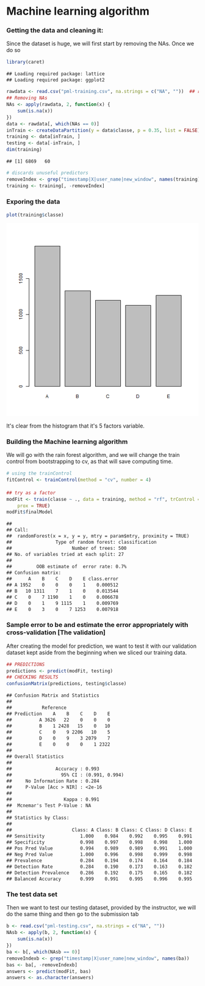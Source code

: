 Machine learning algorithm 
========================================================

### Getting the data and cleaning it:
Since the dataset is huge, we will first start by removing the NAs.
Once we do so

```r
library(caret)
```

```
## Loading required package: lattice
## Loading required package: ggplot2
```

```r
rawdata <- read.csv("pml-training.csv", na.strings = c("NA", ""))  ## reading data from csv file
## Removing NAs
NAs <- apply(rawdata, 2, function(x) {
    sum(is.na(x))
})
data <- rawdata[, which(NAs == 0)]
inTrain <- createDataPartition(y = data$classe, p = 0.35, list = FALSE)  ## try 0.25 next time
training <- data[inTrain, ]
testing <- data[-inTrain, ]
dim(training)
```

```
## [1] 6869   60
```

```r
# discards unuseful predictors
removeIndex <- grep("timestamp|X|user_name|new_window", names(training))
training <- training[, -removeIndex]
```

### Exporing the data 

```r
plot(training$classe)
```

![plot of chunk unnamed-chunk-2](figure/unnamed-chunk-2.png) 

It's clear from the histogram that it's 5 factors variable. 

### Building the Machine learning algorithm
We will go with the rain forest algorithm, and we will change the train control from bootstrapping to cv,
as that will save computing time.


```r
# using the trainControl
fitControl <- trainControl(method = "cv", number = 4)

## try as a factor
modFit <- train(classe ~ ., data = training, method = "rf", trControl = fitControl, 
    prox = TRUE)
modFit$finalModel
```

```
## 
## Call:
##  randomForest(x = x, y = y, mtry = param$mtry, proximity = TRUE) 
##                Type of random forest: classification
##                      Number of trees: 500
## No. of variables tried at each split: 27
## 
##         OOB estimate of  error rate: 0.7%
## Confusion matrix:
##      A    B    C    D    E class.error
## A 1952    0    0    0    1    0.000512
## B   10 1311    7    1    0    0.013544
## C    0    7 1190    1    0    0.006678
## D    0    1    9 1115    1    0.009769
## E    0    3    0    7 1253    0.007918
```


### Sample error to be and estimate the error appropriately with cross-validation [The validation]
After creating the model for prediction, we want to test it with our validation dataset kept aside from the beginning when we sliced our training data.

```r
## PREDICTIONS
predictions <- predict(modFit, testing)
## CHECKING RESULTS
confusionMatrix(predictions, testing$classe)
```

```
## Confusion Matrix and Statistics
## 
##           Reference
## Prediction    A    B    C    D    E
##          A 3626   22    0    0    0
##          B    1 2428   15    0   10
##          C    0    9 2206   10    5
##          D    0    9    3 2079    7
##          E    0    0    0    1 2322
## 
## Overall Statistics
##                                         
##                Accuracy : 0.993         
##                  95% CI : (0.991, 0.994)
##     No Information Rate : 0.284         
##     P-Value [Acc > NIR] : <2e-16        
##                                         
##                   Kappa : 0.991         
##  Mcnemar's Test P-Value : NA            
## 
## Statistics by Class:
## 
##                      Class: A Class: B Class: C Class: D Class: E
## Sensitivity             1.000    0.984    0.992    0.995    0.991
## Specificity             0.998    0.997    0.998    0.998    1.000
## Pos Pred Value          0.994    0.989    0.989    0.991    1.000
## Neg Pred Value          1.000    0.996    0.998    0.999    0.998
## Prevalence              0.284    0.194    0.174    0.164    0.184
## Detection Rate          0.284    0.190    0.173    0.163    0.182
## Detection Prevalence    0.286    0.192    0.175    0.165    0.182
## Balanced Accuracy       0.999    0.991    0.995    0.996    0.995
```


### The test data set
Then we want to test our testing dataset, provided by the instructor, we will do the same thing and then go to the submission tab


```r
b <- read.csv("pml-testing.csv", na.strings = c("NA", ""))
NAsb <- apply(b, 2, function(x) {
    sum(is.na(x))
})
ba <- b[, which(NAsb == 0)]
removeIndexb <- grep("timestamp|X|user_name|new_window", names(ba))
bas <- ba[, -removeIndexb]
answers <- predict(modFit, bas)
answers <- as.character(answers)
```

